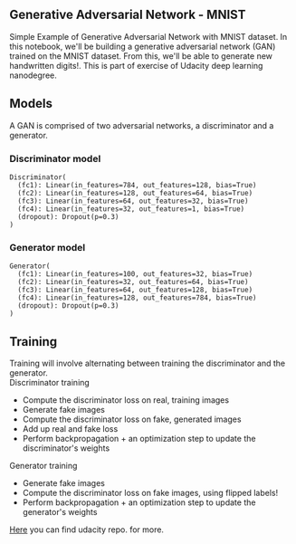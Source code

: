 ## Generative Adversarial Network - MNIST
Simple Example of Generative Adversarial Network with MNIST dataset. In this notebook, we'll be building a generative adversarial network (GAN) trained on the MNIST dataset. From this, we'll be able to generate new handwritten digits!. This is part of exercise of Udacity deep learning nanodegree.  

## Models 

A GAN is comprised of two adversarial networks, a discriminator and a generator.  
### Discriminator model
```
Discriminator(
  (fc1): Linear(in_features=784, out_features=128, bias=True)
  (fc2): Linear(in_features=128, out_features=64, bias=True)
  (fc3): Linear(in_features=64, out_features=32, bias=True)
  (fc4): Linear(in_features=32, out_features=1, bias=True)
  (dropout): Dropout(p=0.3)
)
```
### Generator model
```
Generator(
  (fc1): Linear(in_features=100, out_features=32, bias=True)
  (fc2): Linear(in_features=32, out_features=64, bias=True)
  (fc3): Linear(in_features=64, out_features=128, bias=True)
  (fc4): Linear(in_features=128, out_features=784, bias=True)
  (dropout): Dropout(p=0.3)
)
```

## Training

Training will involve alternating between training the discriminator and the generator.  
Discriminator training

   - Compute the discriminator loss on real, training images
   - Generate fake images
   - Compute the discriminator loss on fake, generated images
   - Add up real and fake loss
   - Perform backpropagation + an optimization step to update the discriminator's weights

Generator training

   - Generate fake images
   - Compute the discriminator loss on fake images, using flipped labels!
   - Perform backpropagation + an optimization step to update the generator's weights  
   
[Here](https://github.com/udacity/deep-learning-v2-pytorch/tree/master/gan-mnist) you can find udacity repo. for more.

